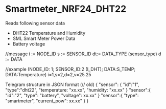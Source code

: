 # Smartmeter_NRF24_DHT22

Reads following sensor data
 - DHT22 Temperature and Humidity
 - SML Smart Meter Power Data
 - Battery voltage


 //message
 i := NODE_ID
 s := SENSOR_ID
 dt:= DATA_TYPE (sensor_type)
 d := DATA

 //example (NODE_ID: 1; SENSOR_ID:2 (I_DHT); DATA:S_TEMP; DATA:Temperature)
 i=1,s=2,d=2,v=25.25

Telegram structure in JSON format (// old)
 {
  "sensor": {
    "id":"1",
    "type":"dht22",
    "temperature: "xx.xx",
    "humidity: "xx.xx"
  }
  "sensor":{
   "id":"2",
   "type": "battery",
   "voltage": xx.xx"
  }
  "sensor":{
   "type": "smartmeter",
   "current_pow": xx.xx"
  }
}
 
